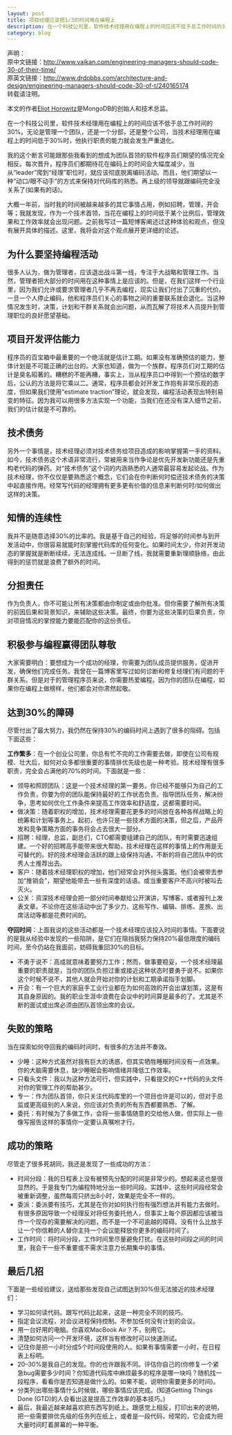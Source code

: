 ```yaml
---
layout: post
title: 项目经理应该把1/3的时间用在编程上
description: 在一个科技公司里，软件技术经理用在编程上的时间应该不低于总工作时间的30%。无论是管理一个团队，还是一个分部，还是整个公司，当技术经理用在编程上的时间低于30%时，他执行职责的能力就会发生严重退化。
category: blog
---
```


声明：  
原中文链接：<http://www.vaikan.com/engineering-managers-should-code-30-of-their-time/>  
原英文链接：<http://www.drdobbs.com/architecture-and-design/engineering-managers-should-code-30-of-t/240165174>  
转载请注明。

本文的作者[Eliot Horowitz](http://en.wikipedia.org/wiki/Eliot_Horowitz)是MongoDB的创始人和技术总监。

在一个科技公司里，软件技术经理用在编程上的时间应该不低于总工作时间的30%。无论是管理一个团队，还是一个分部，还是整个公司，当技术经理用在编程上的时间低于30%时，他执行职责的能力就会发生严重退化。

我的这个断言可能跟那些我看到的想成为团队首领的软件程序员们期望的情况完全相反。每次晋升，程序员们都期待花在编码上的时间会大幅度减少，当从“leader”爬到“经理”职位时，就应该彻底脱离编码活动。而且，他们期望以一种“动口/眼不动手”的方式来保持对代码库的熟悉。再上级的领导就跟编码完全没关系了(如果有的话)。

大概一年前，当时我的时间被越来越多的其它事情占用，例如招聘，管理，开会等；我就发现，作为一个技术首领，当花在编程上的时间低于某个比例后，管理效果和工作效率就会出现问题。之前我写过一篇短博客阐述过这种体验和观点，但没有展开具体的描述。这里，我将会对这个观点展开更详细的论述。

## 为什么要坚持编程活动

很多人认为，做为管理者，应该退出战斗第一线，专注于大战略和管理工作。当然，管理者把大部分的时间用在这种事情上是应该的。但是，在我们这样一个行业里，因为我们允许或要求管理者几乎不再去编程，现实让我们付出了沉重的代价。一旦一个人停止编码，他和程序员们关心的事物之间的重要联系就会退化。当这种情况发生时，决策，计划和干群关系就会出问题，从而瓦解了将技术人员提升到管理职位的良好愿望基础。

## 项目开发评估能力

程序员的百宝箱中最重要的一个绝活就是估计工期。如果没有准确预估的能力，整体计划是不可能正确的出台的。大家也知道，做为一个族群，程序员们对工期的估计是臭名昭著的。糟糕的不能再糟，事实上，当从程序员口中得到一个预估的数字后，公认的方法是将它乘以二。通常，程序员都会对开发工作抱有非常乐观的态度，但如果我们使用“estimate traction”理论，就会发现，编程活动表现出特别易变的特征。因为我可以用很多方法实现一个功能，当我们在还没有深入细节之前，我们的估计就是不可靠的。

## 技术债务

另外一个事情是，技术经理必须对技术债务给项目造成的影响掌握第一手的资料。如今，技术债务这个术语非常流行，常被用来当作争论是优先开发新功能还是先重构老代码的弹药。对“技术债务”这个词的内涵熟悉的人通常最容易发起论战。作为技术经理，你不仅仅是要熟悉这个概念，它们会在你判断何时偿还技术债务的决策中起直接作用。经常写代码的经理拥有更多更有价值的信息来判断何时/如何做出这样的决策。

## 知情的连续性

我并不是随意选择30%的比率的。我是基于自己的经验，将足够的时间参与到开发活动中，你很容易就能时刻掌握代码库的任何变化。如果时间太少，你对开发动态的掌握就是断断续续，无法连成线。一旦断了线，我就需要重新理顺脉络，由此得到的惩罚就是浪费了额外的时间。

## 分担责任

作为负责人，你不可能让所有决策都由你制定或由你批准。但你需要了解所有决策的前因后果和背景知识，来辅助这些决策。最终，你要为这些决策的后果负责，你对项目情况的掌控能力要能匹配你的这份责任。

## 积极参与编程赢得团队尊敬

大家需要明白：要想成为一个成功的经理，你需要为团队成员提供服务，促进开发，确保他们完成任务。我曾在一篇博客里写过如何诊断和修复经理们有问题的干群关系。但是对于的管理程序员来说，你需要热爱编程。因为你的团队在编程，如果你在编程上做榜样，他们都会对你肃然起敬。

## 达到30%的障碍

尽管付出了最大努力，我仍然在保持30%的编码时间上遇到了很多的阻碍。包括下面这些：

**工作繁多**：在一个创业公司里，你总有忙不完的工作需要去做，即使在公司有规模、壮大后，如何对众多都很重要的事情排优先级也是一种考验。技术经理有很多职责，完全会占满他的70%的时间。下面就是一些：

* 领导和照顾团队：这是一个技术经理的第一要务。你已经不能够只为自己的工作负责，你要为你的团队能保持最好的工作状态负责。指导团队任务，解决纷争，思考如何优化工作条件来提高工作效率和舒适度，这都需要时间。
* 做决策：随着职权的增加，技术经理需要花更多的时间放在各种各样战略上的统筹和计划等事务上。起初，也许只是一些技术方面的决策，但之后，产品开发和竞争策略方面的事务将会占去很大一部分。
* 招聘：经理，总监，副总们，CTO都需要组建自己的团队，有时需要迅速组建。一个好的招聘高手能带来很大帮助，技术经理在这样的事情上的作用是无可替代的。好的技术经理会活跃的跟上级保持沟通，不断的将自己团队中的优秀人士推荐出去。
* 客户：随着技术经理职权的增加，他们经常会对外抛头露面。他们会被带去参加“推销会”，期望他能带去一些有深度的话语。或当重要客户不高兴时被叫去灭火。
* 公关：资深技术经理会把一部分时间奉献给公开演讲，写博客，或者报刊上发表文章。不论你在这些活动中出了多少力，这些写作、编辑、排练、差旅、出席活动等都是花费时间的。

**夺回时间**：上面我说的这些活动都是一个技术经理应该投入时间的事情。下面要说的是我从经验中发现的一些陷阱，是它们在阻挡我努力保持20%最低限度的编码时间，至今仍站在我面前，妨碍我重回30%的目标。

* 不勇于说不：高成就意味着要努力工作；然而，做事要稳妥，一个技术经理最重要的职责就是，当你的团队负担过重或接近这种状态时要勇于说不。如果你这个时候不说不，其他人就会开始对你的计划和工期承诺指手划脚。
* 开会：有一个巨大的家庭手工业行业都在为如何高效的开会出谋划策，这是有其自身原因的。我的职业生涯中浪费在会议中的时间算是最多的了。尤其是不断的面试或出席必须由团队首领出席的会议。

## 失败的策略

当在探索如何夺回我的编码时间时，有很多的方法并不奏效。

* 少睡：这种方式虽然对我有巨大的诱惑，但其实牺牲睡眠时间没有一点效果。你的大脑需要休息，缺少睡眠会影响情绪并降低工作效率。
* 只看头文件：我以为这种方法可行，但实践中，只看提交的C++代码的头文件对你的管理工作的帮助甚少。
* 专一：作为团队首领，你只关注代码库里的一个项目也许是可以的，但对于总监或更高级别的人来说，你应该对负责的所有东西都要熟悉、了解。
* 委托：有时候为了多做工作，会将一些事情随意的交给他人做，但实际上一些像写报告这样的事情你一定要认真嘱咐才行。

## 成功的策略

尽管走了很多死胡同，我还是发现了一些成功的方法：

* 时间分段：我的日程表上没有被预先分配的时间是非常少的。想起来这也是很显然的。于是我专门为编程特地分出一些时间段。实践中，这些时间段经常会被重新调整，虽然每周只挤出8小时，效果是完全不一样的。
* 委派：委派要有技巧，尤其是在你对如何执行抱有强烈想法并有能力去做时。有很多原因导致一个经理反对将任务委托他人，但事实上每个原因都应该被当作一个现存的需要解决的问题，而不是一个不可逾越的障碍。没有什么比放手让一个你信赖的人替你主持一个会议能释放你更多的编码时间了。
* 工作时间：将时间分段，工作时间里尽量避免打扰。在这些时间段之间的时间里，我会干一些不重要或不需求注意力长期集中的事情。

## 最后几招

下面是一些经验建议，送给那些发现自己试图达到30%但无法接近的技术经理们：

* 学习如何读代码。跟写代码比起来，这是一种完全不同的技巧。
* 指定会议流程，对会议进程保持控制。不参加任何没有计划的会议。
* 用一台好用的电脑。你喜欢MacBook Air？不，别用它。
* 清楚如何访问一个开发环境，这样当有修改时可以快速测试。
* 记住你是把一小时分成5个时间段使用的人。如果有事情需要一小时，在日程表上标明。
* 20–30%是我自己的发现。你的也许跟我不同。评估你自己的(你修复一个紧急bug需要多少时间？你知道代码库中麻烦最多的程序是哪一块吗？随机找一段程序，看看你是否知道是做什么的。如果不能，说明你需要更多的时间)。
* 分类列出哪些事情什么时候做，哪些事情应该完成。(知道Getting Things Done (GTD)的人会看出这是提高工作效率的基本技巧。)
* 最后，我最近越来越喜欢把东西写到纸上。跟感觉上相反，打印出来的说明，把一些需要排优先级的任务列在纸上，或者是一段代码，经常的，它会成为把大量时间盯着屏幕的一种平衡。

